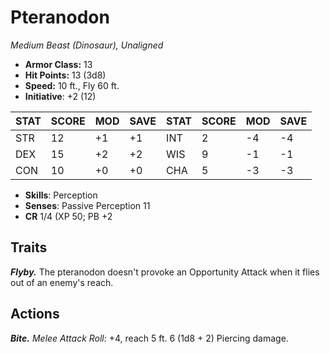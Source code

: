 # Pteranodon

*Medium Beast (Dinosaur), Unaligned*

- **Armor Class:** 13
- **Hit Points:** 13 (3d8)
- **Speed:** 10 ft., Fly 60 ft.
- **Initiative**: +2 (12)

|STAT|SCORE|MOD|SAVE|STAT|SCORE|MOD|SAVE|
| --- | --- | --- | ---- |---| --- | --- | ---- |
| STR | 12 | +1 | +1 | INT | 2 | -4 | -4 |
| DEX | 15 | +2 | +2 | WIS | 9 | -1 | -1 |
| CON | 10 | +0 | +0 | CHA | 5 | -3 | -3 |

- **Skills**: Perception
- **Senses**: Passive Perception 11
- **CR** 1/4 (XP 50; PB +2

## Traits

***Flyby.*** The pteranodon doesn't provoke an Opportunity Attack when it flies out of an enemy's reach.


## Actions

***Bite.*** *Melee Attack Roll:* +4, reach 5 ft. 6 (1d8 + 2) Piercing damage.

